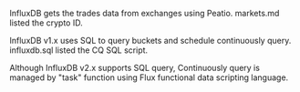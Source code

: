 InfluxDB gets the trades data from exchanges using Peatio. markets.md listed the crypto ID.

InfluxDB v1.x uses SQL to query buckets and schedule continuously query. influxdb.sql listed the CQ SQL script.

Although InfluxDB v2.x supports SQL query, Continuously query is managed by "task" function using Flux functional data scripting language.